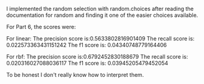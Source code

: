 I implemented the random selection with random.choices after reading the documentation for random and finding it one of the easier 
choices available.

For Part 6, the scores were:

For linear:
The precision score is:0.5633802816901409
The recall score is: 0.022573363431151242
The f1 score is: 0.04340748779164406

For rbf:
The precision score is:0.6792452830188679
The recall score is: 0.020316027088036117
The f1 score is: 0.03945205479452054

To be honest I don't really know how to interpret them.
